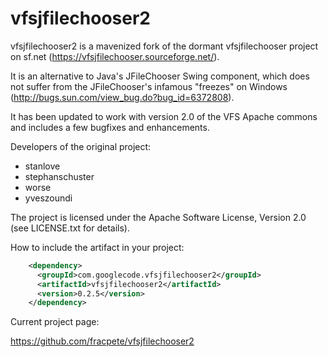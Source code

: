 vfsjfilechooser2
================

vfsjfilechooser2 is a mavenized fork of the dormant vfsjfilechooser project on
sf.net (https://vfsjfilechooser.sourceforge.net/).

It is an alternative to Java's JFileChooser Swing component, which does not
suffer from the JFileChooser's infamous "freezes" on Windows
(http://bugs.sun.com/view_bug.do?bug_id=6372808).

It has been updated to work with version 2.0 of the VFS Apache commons and
includes a few bugfixes and enhancements. 

Developers of the original project:
 * stanlove
 * stephanschuster
 * worse
 * yveszoundi

The project is licensed under the Apache Software License, Version 2.0 (see
LICENSE.txt for details).

How to include the artifact in your project:
```xml
    <dependency>
      <groupId>com.googlecode.vfsjfilechooser2</groupId>
      <artifactId>vfsjfilechooser2</artifactId>
      <version>0.2.5</version>
    </dependency>
```

Current project page:

  https://github.com/fracpete/vfsjfilechooser2

